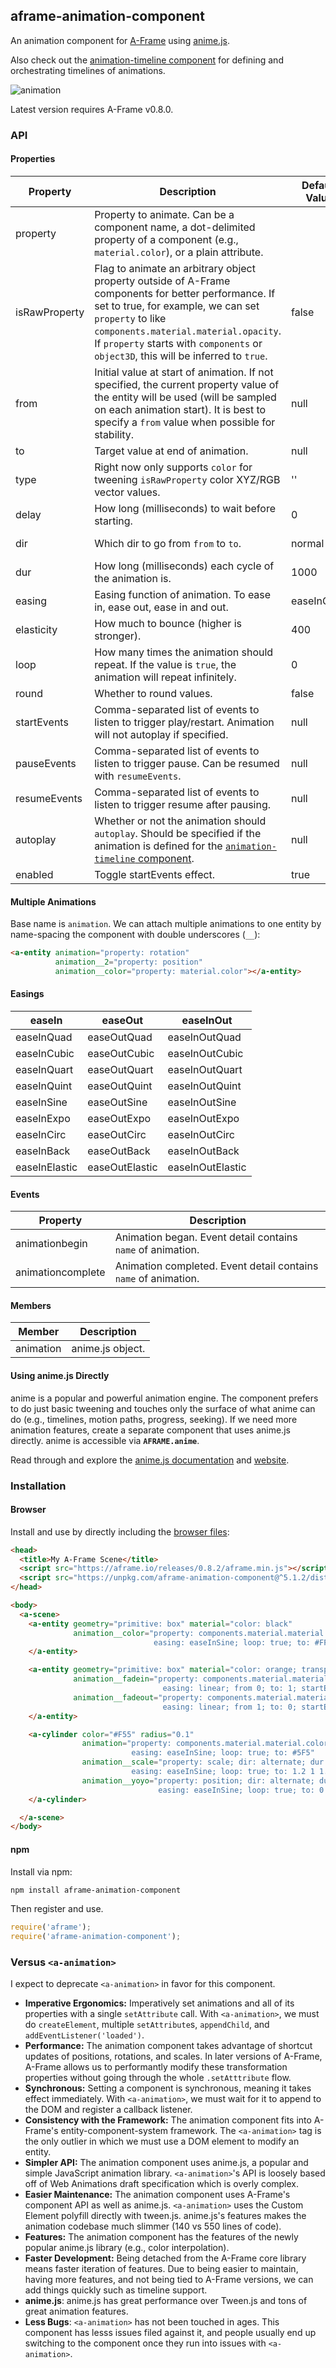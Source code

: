 ## aframe-animation-component

[animationtimeline]: https://github.com/ngokevin/kframe/tree/master/components/animation-timeline

An animation component for [A-Frame](https://aframe.io) using
[anime.js](https://github.com/juliangarnier/anime).

Also check out the [animation-timeline component][animationtimeline] for
defining and orchestrating timelines of animations.

![animation](https://cloud.githubusercontent.com/assets/674727/23724348/3991d594-0401-11e7-9b90-31ef43ee7e54.gif)

Latest version requires A-Frame v0.8.0.

### API

#### Properties

| Property      | Description                                                                                                                                                                                                                                                                                  | Default Value | Values                  |
| --------      | -----------                                                                                                                                                                                                                                                                                  | ------------- | ------                  |
| property      | Property to animate. Can be a component name, a dot-delimited property of a component (e.g., `material.color`), or a plain attribute.                                                                                                                                                        |               |                         |
| isRawProperty | Flag to animate an arbitrary object property outside of A-Frame components for better performance. If set to true, for example, we can set `property` to like `components.material.material.opacity`. If `property` starts with `components` or `object3D`, this will be inferred to `true`. | false         |                         |
| from          | Initial value at start of animation. If not specified, the current property value of the entity will be used (will be sampled on each animation start). It is best to specify a `from` value when possible for stability.                                                                    | null          |                         |
| to            | Target value at end of animation.                                                                                                                                                                                                                                                            | null          |                         |
| type          | Right now only supports `color` for tweening `isRawProperty` color XYZ/RGB vector  values.                                                                                                                                                                                                   | ''            |                         |
| delay         | How long (milliseconds) to wait before starting.                                                                                                                                                                                                                                             | 0             |                         |
| dir           | Which dir to go from `from` to `to`.                                                                                                                                                                                                                                                         | normal        | alternate, reverse      |
| dur           | How long (milliseconds) each cycle of the animation is.                                                                                                                                                                                                                                      | 1000          |                         |
| easing        | Easing function of animation. To ease in, ease out, ease in and out.                                                                                                                                                                                                                         | easeInQuad    | See [easings](#easings) |
| elasticity    | How much to bounce (higher is stronger).                                                                                                                                                                                                                                                     | 400           |                         |
| loop          | How many times the animation should repeat. If the value is `true`, the animation will repeat infinitely.                                                                                                                                                                                    | 0             |                         |
| round         | Whether to round values.                                                                                                                                                                                                                                                                     | false         |                         |
| startEvents   | Comma-separated list of events to listen to trigger play/restart. Animation will not autoplay if specified.                                                                                                                                                                                  | null          |                         |
| pauseEvents   | Comma-separated list of events to listen to trigger pause. Can be resumed with `resumeEvents`.                                                                                                                                                                                               | null          |                         |
| resumeEvents  | Comma-separated list of events to listen to trigger resume after pausing.                                                                                                                                                                                                                    | null          |                         |
| autoplay      | Whether or not the animation should `autoplay`. Should be specified if the animation is defined for the [`animation-timeline` component][animationtimeline].                                                                                                                                 | null          |                         |
| enabled       | Toggle startEvents effect.                                                                                                                                                                                                                                                                   | true          |

#### Multiple Animations

Base name is `animation`. We can attach multiple animations to one entity by
name-spacing the component with double underscores (`__`):

```html
<a-entity animation="property: rotation"
          animation__2="property: position"
          animation__color="property: material.color"></a-entity>
```

#### Easings

| easeIn        | easeOut        | easeInOut
|---------------|----------------|------------------|
| easeInQuad    | easeOutQuad    | easeInOutQuad    |
| easeInCubic   | easeOutCubic   | easeInOutCubic   |
| easeInQuart   | easeOutQuart   | easeInOutQuart   |
| easeInQuint   | easeOutQuint   | easeInOutQuint   |
| easeInSine    | easeOutSine    | easeInOutSine    |
| easeInExpo    | easeOutExpo    | easeInOutExpo    |
| easeInCirc    | easeOutCirc    | easeInOutCirc    |
| easeInBack    | easeOutBack    | easeInOutBack    |
| easeInElastic | easeOutElastic | easeInOutElastic |

#### Events

| Property          | Description                                                     |
| --------          | -----------                                                     |
| animationbegin    | Animation began. Event detail contains `name` of animation.     |
| animationcomplete | Animation completed. Event detail contains `name` of animation. |

#### Members

| Member    | Description      |
|-----------|------------------|
| animation | anime.js object. |

#### Using anime.js Directly

anime is a popular and powerful animation engine. The component prefers to do
just basic tweening and touches only the surface of what anime can do (e.g.,
timelines, motion paths, progress, seeking). If we need more animation
features, create a separate component that uses anime.js directly. anime is
accessible via **`AFRAME.anime`**.

Read through and explore the [anime.js
documentation](https://github.com/juliangarnier/anime) and
[website](https://animejs.com).

### Installation

#### Browser

Install and use by directly including the [browser files](dist):

```html
<head>
  <title>My A-Frame Scene</title>
  <script src="https://aframe.io/releases/0.8.2/aframe.min.js"></script>
  <script src="https://unpkg.com/aframe-animation-component@^5.1.2/dist/aframe-animation-component.min.js"></script>
</head>

<body>
  <a-scene>
    <a-entity geometry="primitive: box" material="color: black"
              animation__color="property: components.material.material.color; type: color; dir: alternate; dur: 1000;
                                easing: easeInSine; loop: true; to: #FFF">
    </a-entity>

    <a-entity geometry="primitive: box" material="color: orange; transparent: true"
              animation__fadein="property: components.material.material.opacity; dur: 100;
                                  easing: linear; from 0; to: 1; startEvents: fadein"
              animation__fadeout="property: components.material.material.opacity; dur: 100;
                                  easing: linear; from 1; to: 0; startEvents: fadeout">
    </a-entity>

    <a-cylinder color="#F55" radius="0.1"
                animation="property: components.material.material.color; type: color; dir: alternate; dur: 1000;
                           easing: easeInSine; loop: true; to: #5F5"
                animation__scale="property: scale; dir: alternate; dur: 200;
                           easing: easeInSine; loop: true; to: 1.2 1 1.2"
                animation__yoyo="property: position; dir: alternate; dur: 1000;
                                 easing: easeInSine; loop: true; to: 0 2 0">
    </a-cylinder>

  </a-scene>
</body>
```

#### npm

Install via npm:

```bash
npm install aframe-animation-component
```

Then register and use.

```js
require('aframe');
require('aframe-animation-component');
```

### Versus `<a-animation>`

I expect to deprecate `<a-animation>` in favor for this component.

- **Imperative Ergonomics:** Imperatively set animations and all of its
  properties with a single `setAttribute` call. With `<a-animation>`, we must
  do `createElement`, multiple `setAttribute`s, `appendChild`, and
  `addEventListener('loaded')`.
- **Performance:** The animation component takes advantage of shortcut updates of
  positions, rotations, and scales. In later versions of A-Frame, A-Frame allows
  us to performantly modify these transformation properties without going
  through the whole `.setAtttribute` flow.
- **Synchronous:** Setting a component is synchronous, meaning it takes effect
  immediately. With `<a-animation>`, we must wait for it to append to the DOM
  and register a callback listener.
- **Consistency with the Framework:** The animation component fits into
  A-Frame's entity-component-system framework. The `<a-animation>` tag is the
  only outlier in which we must use a DOM element to modify an entity.
- **Simpler API:** The animation component uses anime.js, a popular and simple
  JavaScript animation library. `<a-animation>`'s API is loosely based off of
  Web Animations draft specification which is overly complex.
- **Easier Maintenance:** The animation component uses A-Frame's component API
  as well as anime.js. `<a-animation>` uses the Custom Element polyfill directly
  with tween.js. anime.js's features makes the animation codebase much slimmer
  (140 vs 550 lines of code).
- **Features:** The animation component has the features of the newly popular
  anime.js library (e.g., color interpolation).
- **Faster Development:** Being detached from the A-Frame core library means faster
  iteration of features. Due to being easier to maintain, having more features, and
  not being tied to A-Frame versions, we can add things quickly such as
  timeline support.
- **anime.js**: anime.js has great performance over Tween.js and tons of great
  animation features.
- **Less Bugs**: `<a-animation>` has not been touched in ages. This component
  has lesss issues filed against it, and people usually end up switching to the
  component once they run into issues with `<a-animation>`.
